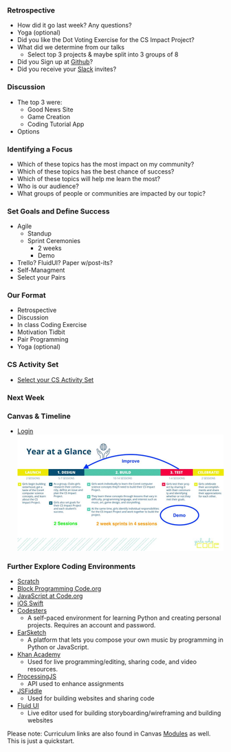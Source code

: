 ### Retrospective
* How did it go last week? Any questions?
* Yoga (optional)
* Did you like the Dot Voting Exercise for the CS Impact Project?
* What did we determine from our talks
  * Select top 3 projects & maybe split into 3 groups of 8
* Did you Sign up at [Github](https://github.com/)?
* Did you receive your [Slack](https://slack.com/) invites?

### Discussion
* The top 3 were:
  * Good News Site
  * Game Creation
  * Coding Tutorial App
* Options

### Identifying a Focus
* Which of these topics has the most impact on my community?
* Which of these topics has the best chance of success?
* Which of these topics will help me learn the most?
* Who is our audience? 
* What groups of people or communities are impacted by our topic?

### Set Goals and Define Success
* Agile
  * Standup
  * Sprint Ceremonies
    * 2 weeks
    * Demo
* Trello? FluidUI? Paper w/post-its?
* Self-Managment
* Select your Pairs

### Our Format
* Retrospective
* Discussion
* In class Coding Exercise
* Motivation Tidbit
* Pair Programming
* Yoga (optional)

### CS Activity Set
* [Select your CS Activity Set](https://docs.google.com/document/d/1LBkpn1TK3J3InwlbLROLHOGvNAEPVR8xRb5Ax1jEF6U/preview#heading=h.x2dqe12x9rpe)

### Next Week

### Canvas & Timeline
* [Login](https://girlswhocode.instructure.com/login/canvas)
![Image of Timeline](../Year-at-a-Glance.jpg)

### Further Explore Coding Environments
* [Scratch](https://scratch.mit.edu/)
* [Block Programming Code.org](https://studio.code.org/s/course4)
* [JavaScript at Code.org](https://code.org/educate/applab)
* [iOS Swift](http://www.apple.com/swift/playgrounds/)
* [Codesters](https://www.codesters.com/)
  * A self-paced environment for learning Python and creating personal projects. Requires an account and password.
* [EarSketch](https://earsketch.gatech.edu/earsketch2/)
  * A platform that lets you compose your own music by programming in Python or JavaScript.
* [Khan Academy](https://www.khanacademy.org/computing/computer-programming/programming/intro-to-programming/a/learning-programming-on-khan-academy)
  * Used for live programming/editing, sharing code, and video resources. 
* [ProcessingJS](http://processingjs.org/)
  * API used to enhance assignments
* [JSFiddle](https://jsfiddle.net/)
  * Used for building websites and sharing code 
* [Fluid UI](https://www.fluidui.com/?utm_source=adwords&utm_campaign=fluid-ui&utm_medium=cpc_term=FluidSearches)
  * Live editor used for building storyboarding/wireframing and building websites 

Please note: Curriculum links are also found in Canvas [Modules](https://girlswhocode.instructure.com/courses/951/modules) as well.  This is just a quickstart. 